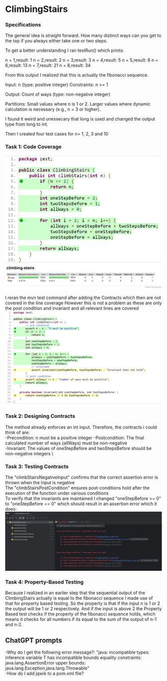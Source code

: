 # ClimbingStairs

### Specifications
The general idea is straight forward. How many distinct ways can you get to the top if you always either take one or two steps.

To get a better understanding I ran testRun() which prints:

n = 1,result: 1
n = 2,result: 2
n = 3,result: 3
n = 4,result: 5
n = 5,result: 8
n = 6,result: 13
n = 7,result: 21
n = 8,result: 34

From this output I realized that this is actually the fibonacci sequence.

Input:
n (type: positive integer)
Constraints: n >= 1

Output:
Count of ways (type: non-negative integer)

Partitions:
Small values where n is 1 or 2.
Larger values where dynamic calculation is necessary (e.g., n = 3 or higher).

I found it weird and unessecary that long is used and changed the output type from long to int.

Then I created four test cases for n= 1, 2, 3 and 10
### Task 1: Code Coverage
![img.png](LineCoverage.png)
![img.png](LineCoverage2.png)

I reran the mvn test command after adding the Contracts which then are not covered in the line coverage
However this is not a problem as these are only the post condition and invariant and all relevant lines are covered
![img.png](LineCoverageWithContracts.png)

### Task 2: Designing Contracts
The method already enforces an int input. Therefore, the contracts i could think of are: \
-Precondition: n must be a positive integer
-Postcondition: The final calculated number of ways (allWays) must be non-negative \
-Invariant: The values of oneStepBefore and twoStepsBefore should be non-negative integers \
### Task 3: Testing Contracts
The "climbStairsNegativeInput" confirms that the correct assertion error is thrown when the input is negative \
The "climbStairsPostCondition" ensures post-conditions hold after the execution of the function under various conditions \
To verify that the invariants are maintained I changed "oneStepBefore >= 0" to "oneStepBefore == 0" which should result in an assertion error which it does:
![img.png](InvariantAssertionError.png)
### Task 4: Property-Based Testing
Because I realized in an earlier step that the sequential output of the ClimbingStairs actually is equal to the fibonacci sequence I made use of that for property based testing.
So the property is that if the input n is 1 or 2 the output will be 1 or 2 respectively. And if the input is above 2 the Property Based test checks if the property of
the fibonacci sequence holds, which means  it checks for all numbers if its equal to the sum of the output of n-1 and n-2.

## ChatGPT prompts
-Why do I get the following error message?: 
"java: incompatible types: inference variable T has incompatible bounds
equality constraints: java.lang.AssertionError
upper bounds: java.lang.Exception,java.lang.Throwable"\
-How do I add jqwik to a pom.xml file?
